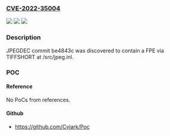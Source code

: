 ### [CVE-2022-35004](https://cve.mitre.org/cgi-bin/cvename.cgi?name=CVE-2022-35004)
![](https://img.shields.io/static/v1?label=Product&message=n%2Fa&color=blue)
![](https://img.shields.io/static/v1?label=Version&message=n%2Fa&color=blue)
![](https://img.shields.io/static/v1?label=Vulnerability&message=n%2Fa&color=brighgreen)

### Description

JPEGDEC commit be4843c was discovered to contain a FPE via TIFFSHORT at /src/jpeg.inl.

### POC

#### Reference
No PoCs from references.

#### Github
- https://github.com/Cvjark/Poc

